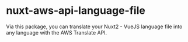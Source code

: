 # nuxt-aws-api-language-file
Via this package, you can translate your Nuxt2 - VueJS language file into any language with the AWS Translate API.
